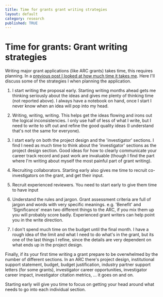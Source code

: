 ```yaml
---
title: Time for grants grant writing strategies
layout: default
category: research
published: TRUE
---
```


# Time for grants: Grant writing strategies

Writing major grant applications (like ARC grants) takes time, this requires planning. In a [previous post I looked at how much time it takes me](/research/2021/08/07/how-long-to-write-a-grant.html). Here I'll discuss some of the strategies I when planning the application.

1. I start writing the proposal early. Starting writing months ahead gets me thinking seriously about the ideas and gives me plenty of thinking time (not reported above). I always have a notebook on hand, once I start I never know when an idea will pop into my head.

2. Writing, writing, writing. This helps get the ideas flowing and irons out the logical inconsistencies. I only use half of less of what I write, but I need to write to sift out and refine the good quality ideas (I understand that's not the same for everyone).

3. I start early on both the project design and the 'investigator' sections. I find I need as much time to think about the 'investigator' sections as the project design section. Good ideas for how to clearly communicate your career track record and past work are invaluable (though I find the part where I'm writing about myself the most painful part of grant writing).

4. Recruiting collaborators. Starting early also gives me time to recruit co-investigators on the grant, and get their input.

5. Recruit experienced reviewers. You need to start early to give them time to have input

6. Understand the rules and jargon. Grant assessment criteria are full of jargon and words with very specific meanings. e.g. 'Benefit' and 'Significance' mean two different things to the ARC, if you mix them up you will probably score badly. Experienced grant writers can help point you in the write direction.

7. I don't spend much time on the budget until the final month. I have a rough idea of the limit and what I need to do what's in the grant, but its one of the last things I refine, since the details are very dependent on what ends up in the project design.

Finally, if its your first time writing a grant prepare to be overwhelmed by the number of different sections. In an ARC there's project design, institutional support statement, budget, budget justification, industry partner support letters (for some grants), investigator career opportunities, investigator career impact, investigator citation metrics, ... it goes on and on.

Starting early will give you time to focus on getting your head around what needs to go into each individual section.
